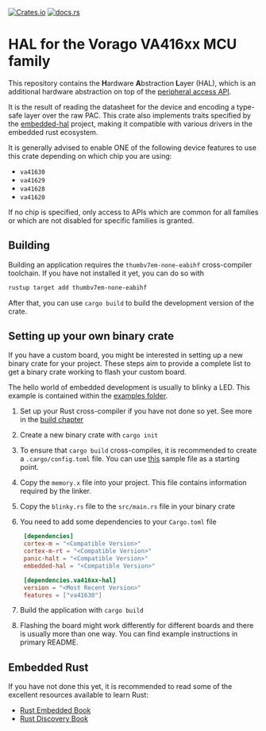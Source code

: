 [![Crates.io](https://img.shields.io/crates/v/va416xx-hal)](https://crates.io/crates/va416xx-hal)
[![docs.rs](https://img.shields.io/docsrs/va416xx-hal)](https://docs.rs/va416xx-hal)

# HAL for the Vorago VA416xx MCU family

This repository contains the **H**ardware **A**bstraction **L**ayer (HAL), which is an additional
hardware abstraction on top of the [peripheral access API](https://egit.irs.uni-stuttgart.de/rust/va416xx-rs/src/branch/main/va416xx).

It is the result of reading the datasheet for the device and encoding a type-safe layer over the
raw PAC. This crate also implements traits specified by the
[embedded-hal](https://github.com/rust-embedded/embedded-hal) project, making it compatible with
various drivers in the embedded rust ecosystem.

It is generally advised to enable ONE of the following device features to use this crate
depending on which chip you are using:

- `va41630`
- `va41629`
- `va41628`
- `va41620`

If no chip is specified, only access to APIs which are common for all families or
which are not disabled for specific families is granted.

## Building

Building an application requires the `thumbv7em-none-eabihf` cross-compiler toolchain.
If you have not installed it yet, you can do so with

```sh
rustup target add thumbv7em-none-eabihf
```

After that, you can use `cargo build` to build the development version of the crate.

## Setting up your own binary crate

If you have a custom board, you might be interested in setting up a new binary crate for your
project. These steps aim to provide a complete list to get a binary crate working to flash
your custom board.

The hello world of embedded development is usually to blinky a LED. This example
is contained within the
[examples folder](https://egit.irs.uni-stuttgart.de/rust/vorago-rs/src/branch/main/va416xx/examples/simple/examples/blinky.rs).

1. Set up your Rust cross-compiler if you have not done so yet. See more in the [build chapter](#Building)
2. Create a new binary crate with `cargo init`
3. To ensure that `cargo build` cross-compiles, it is recommended to create a `.cargo/config.toml`
   file. You can use [this](https://egit.irs.uni-stuttgart.de/rust/vorago-rs/src/branch/main/va416xx/.cargo/config.toml.template)
   sample file as a starting point.
4. Copy the `memory.x` file into your project. This file contains information required by the linker.
5. Copy the `blinky.rs` file to the `src/main.rs` file in your binary crate
6. You need to add some dependencies to your `Cargo.toml` file

   ```toml
	[dependencies]
	cortex-m = "<Compatible Version>"
	cortex-m-rt = "<Compatible Version>"
	panic-halt = "<Compatible Version>"
	embedded-hal = "<Compatible Version>"

	[dependencies.va416xx-hal]
	version = "<Most Recent Version>"
	features = ["va41630"]
   ```

6. Build the application with `cargo build`

7. Flashing the board might work differently for different boards and there is usually
   more than one way. You can find example instructions in primary README.

## Embedded Rust

If you have not done this yet, it is recommended to read some of the excellent resources
available to learn Rust:

- [Rust Embedded Book](https://docs.rust-embedded.org/book/)
- [Rust Discovery Book](https://docs.rust-embedded.org/discovery/)

